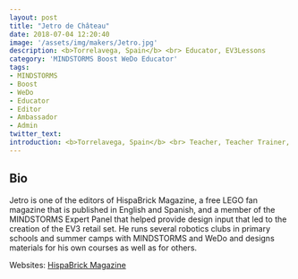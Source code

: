 ```yaml
---
layout: post
title: "Jetro de Château"
date: 2018-07-04 12:20:40
image: '/assets/img/makers/Jetro.jpg'
description: <b>Torrelavega, Spain</b> <br> Educator, EV3Lessons
category: 'MINDSTORMS Boost WeDo Educator'
tags:
- MINDSTORMS
- Boost
- WeDo
- Educator
- Editor
- Ambassador
- Admin
twitter_text:
introduction: <b>Torrelavega, Spain</b> <br> Teacher, Teacher Trainer, Editor
---
```




## Bio


Jetro is one of the editors of HispaBrick Magazine, a free LEGO fan magazine that is published in English and Spanish, and a member of the MINDSTORMS Expert Panel that helped provide design input that led to the creation of the EV3 retail set. He runs several robotics clubs in primary schools and summer camps with MINDSTORMS and WeDo and designs materials for his own courses as well as for others.

Websites: [HispaBrick Magazine](http://www.HispaBrickMagazine.com)
